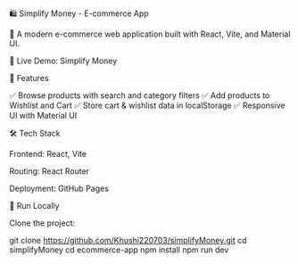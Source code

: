 🛍️ Simplify Money - E-commerce App

🚀 A modern e-commerce web application built with React, Vite, and Material UI.

🔗 Live Demo: Simplify Money

📌 Features

✅ Browse products with search and category filters 
✅ Add products to Wishlist and Cart 
✅ Store cart & wishlist data in localStorage 
✅ Responsive UI with Material UI

🛠️ Tech Stack

Frontend: React, Vite

Routing: React Router

Deployment: GitHub Pages

🚀 Run Locally

Clone the project:

git clone https://github.com/Khushi220703/simplifyMoney.git 
cd simplifyMoney 
cd ecommerce-app
npm install 
npm run dev
